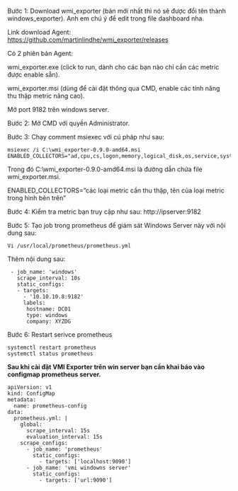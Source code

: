 Bước 1: Download wmi_exporter (bản mới nhất thì nó sẽ được đổi tên thành windows_exporter). Anh em chú ý để edit trong file dashboard nha. 


Link download Agent: https://github.com/martinlindhe/wmi_exporter/releases

Có 2 phiên bản Agent:

wmi_exporter.exe (click to run, dành cho các bạn nào chỉ cần các metric được enable sẵn).

wmi_exporter.msi (dùng để cài đặt thông qua CMD, enable các tính năng thu thập metric nâng cao).

Mở port 9182 trên windows server.


Bước 2: Mở CMD với quyền Administrator.


Bước 3: Chạy comment msiexec với cú pháp như sau:

```
msiexec /i C:\wmi_exporter-0.9.0-amd64.msi ENABLED_COLLECTORS="ad,cpu,cs,logon,memory,logical_disk,os,service,system,process,tcp,net,textfile,thermalzone"
```
Trong đó C:\wmi_exporter-0.9.0-amd64.msi là đường dẫn chứa file wmi_exporter.msi.

ENABLED_COLLECTORS=”các loại metric cần thu thập, tên của loại metric trong hình bên trên”

Bước 4: Kiểm tra metric bạn truy cập như sau: http://ipserver:9182

Bước 5: Tạo job trong prometheus để giám sát Windows Server này với nội dung sau:
 ```
 Vi /usr/local/prometheus/prometheus.yml
 ```
 Thêm nội dung sau:
 ```
  - job_name: 'windows'
    scrape_interval: 10s
    static_configs:
    - targets: 
      - '10.10.10.8:9182'
      labels:                           
       hostname: DC01
       type: windows
       company: XYZDG
```
Bước 6: Restart serivce prometheus
```
systemctl restart prometheus
systemctl status prometheus
```


**Sau khi cài đặt VMI Exporter trên win server bạn cần khai báo vào configmap prometheus server.**
```
apiVersion: v1
kind: ConfigMap
metadata:
  name: prometheus-config
data:
  prometheus.yml: |
    global:
      scrape_interval: 15s
      evaluation_interval: 15s
    scrape_configs:
      - job_name: 'prometheus'
        static_configs:
          - targets: ['localhost:9090']
      - job_name: 'vmi windowns server'
        static_configs:
          - targets: ['url:9090']
```
